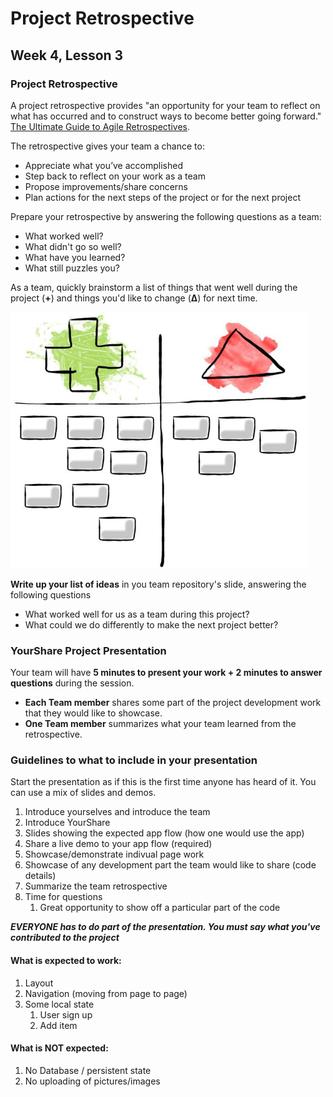 # Project Retrospective
## Week 4, Lesson 3

### Project Retrospective

A project retrospective provides "an opportunity for your team to reflect on what has occurred and to construct ways to become better going forward." [The Ultimate Guide to Agile Retrospectives](https://www.retrium.com/ultimate-guide-to-agile-retrospectives/retrospectives-101). 

The retrospective gives your team a chance to:

* Appreciate what you’ve accomplished
* Step back to reflect on your work as a team
* Propose improvements/share concerns
* Plan actions for the next steps of the project or for the next project

Prepare your retrospective by answering the following questions as a team:

* What worked well?
* What didn't go so well?
* What have you learned?
* What still puzzles you?

As a team, quickly brainstorm a list of things that went well during the project (**+**) and things you'd like to change (**∆**) for next time.

![plus-delta](./images/plus-delta.png)

**Write up your list of ideas** in you team repository's slide, answering the following questions
<!-- **https://github.com/tnt-summer-academy/TeamXX-AppPrototype/wiki**  -->

- What worked well for us as a team during this project?
- What could we do differently to make the next project better?

### YourShare Project Presentation

Your team will have **5 minutes to present your work + 2 minutes to answer questions** during the session. 

- **Each Team member** shares some part of the project development work that they would like to showcase. 
- **One Team member** summarizes what your team learned from the retrospective.

### Guidelines to what to include in your presentation

Start the presentation as if this is the first time anyone has heard of it. You can use a mix of slides and demos.

1. Introduce yourselves and introduce the team
2. Introduce YourShare
3. Slides showing the expected app flow (how one would use the app)
5. Share a live demo to your app flow (required)
6. Showcase/demonstrate indivual page work
7. Showcase of any development part the team would like to share (code details)
8. Summarize the team retrospective 
9. Time for questions
    1. Great opportunity to show off a particular part of the code
	
***EVERYONE has to do part of the presentation. You must say what you've contributed to the project***
 
#### What is expected to work:
1. Layout
2. Navigation (moving from page to page)
3. Some local state
    1. User sign up
    2. Add item
	
#### What is NOT expected:
1. No Database / persistent state
2. No uploading of pictures/images
